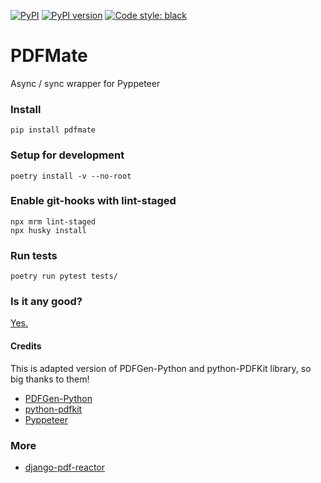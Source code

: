 [![PyPI](https://img.shields.io/pypi/v/pdfmate)](https://pypi.python.org/pypi/pdfmate)
[![PyPI version](https://img.shields.io/pypi/pyversions/pdfmate)](https://pypi.python.org/pypi/pdfmate)
[![Code style: black](https://img.shields.io/badge/code%20style-black-000000.svg)](https://github.com/psf/black)

# PDFMate

Async / sync wrapper for Pyppeteer

### Install

    pip install pdfmate

### Setup for development

    poetry install -v --no-root

### Enable git-hooks with lint-staged

    npx mrm lint-staged
    npx husky install

### Run tests

    poetry run pytest tests/

### Is it any good?

[Yes.](http://news.ycombinator.com/item?id=3067434)

#### Credits

This is adapted version of PDFGen-Python and python-PDFKit library, so big thanks to them!

- [PDFGen-Python](https://pypi.org/project/pdfgen/)
- [python-pdfkit](https://github.com/JazzCore/python-pdfkit/)
- [Pyppeteer](https://pypi.org/project/pyppeteer/)

### More

- [django-pdf-reactor]()
